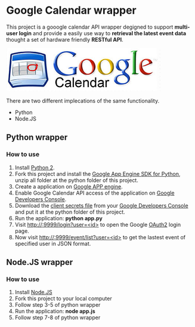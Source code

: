 Google Calendar wrapper
======

This project is a gooogle calendar API wrapper degigned to support **multi-user login** and provide a easily use way to **retrieval the latest event data** thought a set of hardware friendly **RESTful API**.

![Google Calendar](.images/google-calendar.jpg)

There are two different implecations of the same functionality.

* Python
* Node.JS

Python wrapper
------

### How to use
1. Install [Python 2](http://www.python.org/).
2. Fork this project and install the [Google App Engine SDK for Python](https://developers.google.com/appengine/downloads#Google_App_Engine_SDK_for_Python), unzip all folder at the python folder of this project.
3. Create a application on [Google APP engine](https://appengine.google.com/).
4. Enable Google Calendar API access of the application on [Google Developers Console](https://console.developers.google.com/project?authuser=0).
5. Download the [client secrets file](https://developers.google.com/api-client-library/python/guide/aaa_client_secrets) from your [Google Developers Console](https://console.developers.google.com/project?authuser=0) and put it at the python folder of this project.
6. Run the application: **python app.py**
7. Visit [http://<host-ip>:9999/login?user=\<id\>](#) to open the Google [OAuth2](https://developers.google.com/api-client-library/python/guide/aaa_oauth) login page.
8. Now visit [http://<host-ip>:9999/event/list?user=\<id\>](#) to get the lastest event of specified user in JSON format.

Node.JS wrapper
------
### How to use
1. Install [Node.JS](http://nodejs.org/)
2. Fork this project to your local computer
3. Follow step 3-5 of python wrapper
4. Run the application: **node app.js**
5. Follow step 7-8 of python wrapper
